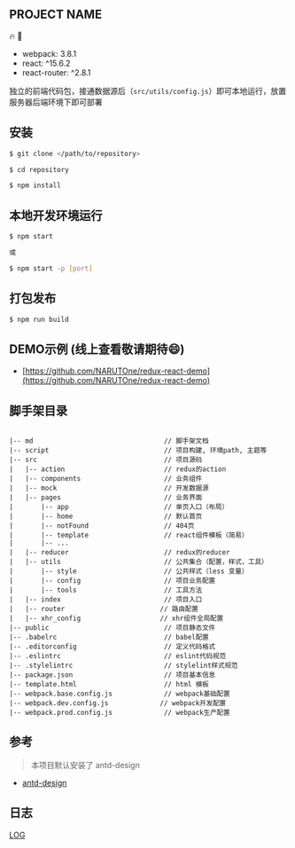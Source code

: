 ## PROJECT NAME

:fire: :bug:

- webpack: 3.8.1
- react: ^15.6.2
- react-router: ^2.8.1 

独立的前端代码包，接通数据源后（`src/utils/config.js`）即可本地运行，放置服务器后端环境下即可部署

## 安装

```sh
$ git clone </path/to/repository>

$ cd repository

$ npm install
```

## 本地开发环境运行

```sh
$ npm start 

或

$ npm start -p [port]
```

## 打包发布

```sh
$ npm run build
```

## DEMO示例 (线上查看敬请期待:smile:)

- [https://github.com/NARUTOne/redux-react-demo](https://github.com/NARUTOne/redux-react-demo)

## 脚手架目录

```

|-- md                                 // 脚手架文档
|-- script                             // 项目构建, 环境path, 主题等
|-- src                                // 项目源码
|   |-- action                         // redux的action
|   |-- components                     // 业务组件
|   |-- mock                           // 开发数据源
|   |-- pages                          // 业务界面
|       |-- app                        // 单页入口（布局）
|       |-- home                       // 默认首页
|       |-- notFound                   // 404页
|       |-- template                   // react组件模板（简易）
|       |-- ... 
|   |-- reducer                        // redux的reducer                       
|   |-- utils                          // 公共集合（配置，样式，工具）
|       |-- style                      // 公共样式（less 变量）
|       |-- config                     // 项目业务配置
|       |-- tools                      // 工具方法
|   |-- index                          // 项目入口
|   |-- router                        // 路由配置
|   |-- xhr_config                    // xhr组件全局配置
|-- public                             // 项目静态文件
|-- .babelrc                           // babel配置
|-- .editorconfig                      // 定义代码格式
|-- .eslintrc                          // eslint代码规范
|-- .stylelintrc                       // stylelint样式规范
|-- package.json                       // 项目基本信息
|-- template.html                      // html 模板
|-- webpack.base.config.js             // webpack基础配置
|-- webpack.dev.config.js             // webpack开发配置
|-- webpack.prod.config.js             // webpack生产配置

```

## 参考

> 本项目默认安装了 antd-design

- [antd-design](https://ant.design/docs/react/introduce-cn)

## 日志

[LOG](./md/log.md)